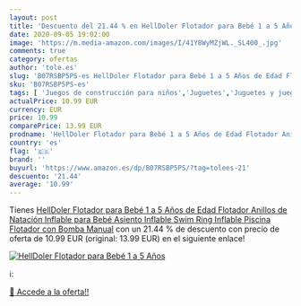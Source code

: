```yaml
---
layout: post
title: 'Descuento del 21.44 % en HellDoler Flotador para Bebé 1 a 5 Años '
date: 2020-09-05 19:02:00
image: 'https://m.media-amazon.com/images/I/41Y8WyMZjWL._SL400_.jpg'
comments: true
category: ofertas
author: 'tole.es'
slug: 'B07RSBP5PS-es HellDoler Flotador para Bebé 1 a 5 Años de Edad Flotador...'
sku: 'B07RSBP5PS-es'
tags: [ 'Juegos de construcción para niños','Juguetes','Juguetes y juegos','flotador', ]
actualPrice: 10.99 EUR
currency: EUR
price: 10.99
comparePrice: 13.99 EUR
prodname: 'HellDoler Flotador para Bebé 1 a 5 Años de Edad Flotador Anillos de Natación Inflable para Bebé Asiento Inflable Swim Ring Inflable Piscina Flotador con Bomba Manual'
country: 'es'
flag: '🇪🇸'
brand: ''
buyurl: 'https://www.amazon.es/dp/B07RSBP5PS/?tag=tolees-21'
descuento: '21.44'
average: '10.99'
---
```


Tienes [HellDoler Flotador para Bebé 1 a 5 Años de Edad Flotador Anillos de Natación Inflable para Bebé Asiento Inflable Swim Ring Inflable Piscina Flotador con Bomba Manual](https://www.amazon.es/dp/B07RSBP5PS/?tag=tolees-21) con un 21.44 % de descuento con precio de oferta de 10.99 EUR (original: 13.99 EUR) en el siguiente enlace!

[![HellDoler Flotador para Bebé 1 a 5 Años ](https://m.media-amazon.com/images/I/41Y8WyMZjWL._SL400_.jpg)](https://www.amazon.es/dp/B07RSBP5PS/?tag=tolees-21)

ℹ️:


[🛒 Accede a la oferta!!](https://www.amazon.es/dp/B07RSBP5PS/?tag=tolees-21)
